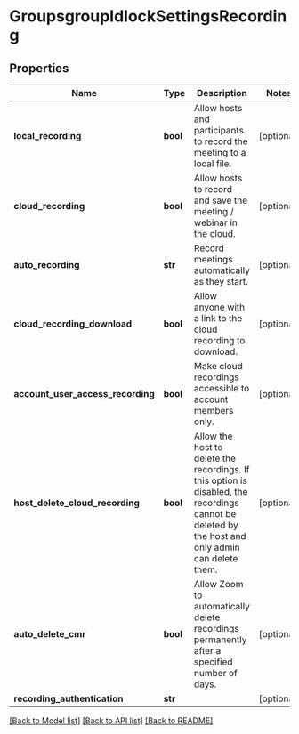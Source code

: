 # GroupsgroupIdlockSettingsRecording

## Properties
Name | Type | Description | Notes
------------ | ------------- | ------------- | -------------
**local_recording** | **bool** | Allow hosts and participants to record the meeting to a local file. | [optional] 
**cloud_recording** | **bool** | Allow hosts to record and save the meeting / webinar in the cloud. | [optional] 
**auto_recording** | **str** | Record meetings automatically as they start. | [optional] 
**cloud_recording_download** | **bool** | Allow anyone with a link to the cloud recording to download. | [optional] 
**account_user_access_recording** | **bool** | Make cloud recordings accessible to account members only. | [optional] 
**host_delete_cloud_recording** | **bool** | Allow the host to delete the recordings. If this option is disabled, the recordings cannot be deleted by the host and only admin can delete them. | [optional] 
**auto_delete_cmr** | **bool** | Allow Zoom to automatically delete recordings permanently after a specified number of days. | [optional] 
**recording_authentication** | **str** |  | [optional] 

[[Back to Model list]](../README.md#documentation-for-models) [[Back to API list]](../README.md#documentation-for-api-endpoints) [[Back to README]](../README.md)

